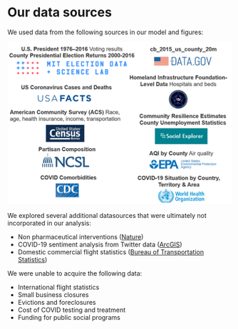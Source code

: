# Our data sources

We used data from the following sources in our model and figures:

<img src = "images/data.png" class="hi"/>

We explored several additional datasources that were ultimately not incorporated in our analysis:
- Non pharmaceutical interventions ([Nature](https://www.nature.com/articles/s41597-020-00609-9#Abs1))
- COVID-19 sentiment analysis from Twitter data ([ArcGIS](https://www.arcgis.com/home/item.html?id=feb6280d42de4e91b47cf37344a91eae))
- Domestic commercial flight statistics ([Bureau of Transportation Statistics](https://www.transtats.bts.gov/))

We were unable to acquire the following data:
- International flight statistics
- Small business closures
- Evictions and foreclosures
- Cost of COVID testing and treatment
- Funding for public social programs
